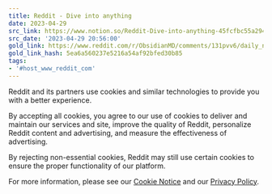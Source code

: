 ```yaml
---
title: Reddit - Dive into anything
date: 2023-04-29
src_link: https://www.notion.so/Reddit-Dive-into-anything-45fcfbc55a29488aaffc882e6afceb5a
src_date: '2023-04-29 20:56:00'
gold_link: https://www.reddit.com/r/ObsidianMD/comments/131pvv6/daily_notes_template_for_obsidian_task_edition/?rdt=0
gold_link_hash: 5ea6a560237e5216a54af92bfed30b85
tags:
- '#host_www_reddit_com'
---
```




 Reddit and its partners use cookies and similar technologies to provide you with a better experience.
 



 By accepting all cookies, you agree to our use of cookies to deliver and maintain our services and site, improve the quality of Reddit, personalize Reddit content and advertising, and measure the effectiveness of advertising.
 



 By rejecting non-essential cookies, Reddit may still use certain cookies to ensure the proper functionality of our platform.
 



 For more information, please see our
 [Cookie Notice](https://reddit.com/en-us/policies/cookies)
 and our
 [Privacy Policy](https://reddit.com/en-us/policies/privacy-policy).